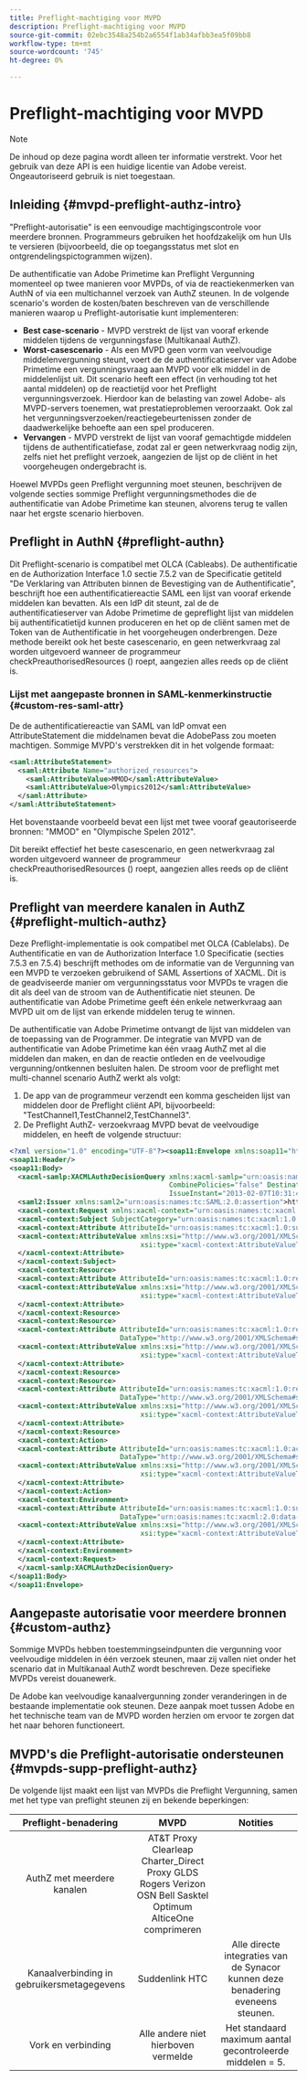 ```yaml
---
title: Preflight-machtiging voor MVPD
description: Preflight-machtiging voor MVPD
source-git-commit: 02ebc3548a254b2a6554f1ab34afbb3ea5f09bb8
workflow-type: tm+mt
source-wordcount: '745'
ht-degree: 0%

---
```


# Preflight-machtiging voor MVPD

>[!NOTE]
>
>De inhoud op deze pagina wordt alleen ter informatie verstrekt. Voor het gebruik van deze API is een huidige licentie van Adobe vereist. Ongeautoriseerd gebruik is niet toegestaan.

## Inleiding {#mvpd-preflight-authz-intro}

&quot;Preflight-autorisatie&quot; is een eenvoudige machtigingscontrole voor meerdere bronnen. Programmeurs gebruiken het hoofdzakelijk om hun UIs te versieren (bijvoorbeeld, die op toegangsstatus met slot en ontgrendelingspictogrammen wijzen).

De authentificatie van Adobe Primetime kan Preflight Vergunning momenteel op twee manieren voor MVPDs, of via de reactiekenmerken van AuthN of via een multichannel verzoek van AuthZ steunen.  In de volgende scenario&#39;s worden de kosten/baten beschreven van de verschillende manieren waarop u Preflight-autorisatie kunt implementeren:

* **Best case-scenario** - MVPD verstrekt de lijst van vooraf erkende middelen tijdens de vergunningsfase (Multikanaal AuthZ).
* **Worst-casescenario** - Als een MVPD geen vorm van veelvoudige middelenvergunning steunt, voert de de authentificatieserver van Adobe Primetime een vergunningsvraag aan MVPD voor elk middel in de middelenlijst uit. Dit scenario heeft een effect (in verhouding tot het aantal middelen) op de reactietijd voor het Preflight vergunningsverzoek. Hierdoor kan de belasting van zowel Adobe- als MVPD-servers toenemen, wat prestatieproblemen veroorzaakt. Ook zal het vergunningsverzoeken/reactiegebeurtenissen zonder de daadwerkelijke behoefte aan een spel produceren.
* **Vervangen** - MVPD verstrekt de lijst van vooraf gemachtigde middelen tijdens de authentificatiefase, zodat zal er geen netwerkvraag nodig zijn, zelfs niet het preflight verzoek, aangezien de lijst op de cliënt in het voorgeheugen ondergebracht is.

Hoewel MVPDs geen Preflight vergunning moet steunen, beschrijven de volgende secties sommige Preflight vergunningsmethodes die de authentificatie van Adobe Primetime kan steunen, alvorens terug te vallen naar het ergste scenario hierboven.

## Preflight in AuthN {#preflight-authn}

Dit Preflight-scenario is compatibel met OLCA (Cableabs). De authentificatie en de Authorization Interface 1.0 sectie 7.5.2 van de Specificatie getiteld &quot;De Verklaring van Attributen binnen de Bevestiging van de Authentificatie&quot;, beschrijft hoe een authentificatiereactie SAML een lijst van vooraf erkende middelen kan bevatten. Als een IdP dit steunt, zal de de authentificatieserver van Adobe Primetime de gepreflight lijst van middelen bij authentificatietijd kunnen produceren en het op de cliënt samen met de Token van de Authentificatie in het voorgeheugen onderbrengen. Deze methode bereikt ook het beste casescenario, en geen netwerkvraag zal worden uitgevoerd wanneer de programmeur checkPreauthorisedResources () roept, aangezien alles reeds op de cliënt is.

### Lijst met aangepaste bronnen in SAML-kenmerkinstructie {#custom-res-saml-attr}

De de authentificatiereactie van SAML van IdP omvat een AttributeStatement die middelnamen bevat die AdobePass zou moeten machtigen.  Sommige MVPD&#39;s verstrekken dit in het volgende formaat:

```XML
<saml:AttributeStatement>
  <saml:Attribute Name="authorized_resources">
    <saml:AttributeValue>MMOD</saml:AttributeValue>
    <saml:AttributeValue>Olympics2012</saml:AttributeValue>
  </saml:Attribute>
</saml:AttributeStatement>
```

Het bovenstaande voorbeeld bevat een lijst met twee vooraf geautoriseerde bronnen: &quot;MMOD&quot; en &quot;Olympische Spelen 2012&quot;.

Dit bereikt effectief het beste casescenario, en geen netwerkvraag zal worden uitgevoerd wanneer de programmeur checkPreauthorisedResources () roept, aangezien alles reeds op de cliënt is.

## Preflight van meerdere kanalen in AuthZ {#preflight-multich-authz}

Deze Preflight-implementatie is ook compatibel met OLCA (Cablelabs).  De Authentificatie en van de Authorization Interface 1.0 Specificatie (secties 7.5.3 en 7.5.4) beschrijft methodes om de informatie van de Vergunning van een MVPD te verzoeken gebruikend of SAML Assertions of XACML. Dit is de geadviseerde manier om vergunningsstatus voor MVPDs te vragen die dit als deel van de stroom van de Authentificatie niet steunen. De authentificatie van Adobe Primetime geeft één enkele netwerkvraag aan MVPD uit om de lijst van erkende middelen terug te winnen.


De authentificatie van Adobe Primetime ontvangt de lijst van middelen van de toepassing van de Programmer. De integratie van MVPD van de authentificatie van Adobe Primetime kan één vraag AuthZ met al die middelen dan maken, en dan de reactie ontleden en de veelvoudige vergunning/ontkennen besluiten halen.  De stroom voor de preflight met multi-channel scenario AuthZ werkt als volgt:

1. De app van de programmeur verzendt een komma gescheiden lijst van middelen door de Preflight cliënt API, bijvoorbeeld: &quot;TestChannel1,TestChannel2,TestChannel3&quot;.
1. De Preflight AuthZ- verzoekvraag MVPD bevat de veelvoudige middelen, en heeft de volgende structuur:

```XML
<?xml version="1.0" encoding="UTF-8"?><soap11:Envelope xmlns:soap11="http://schemas.xmlsoap.org/soap/envelope/"> 
<soap11:Header/> 
<soap11:Body> 
  <xacml-samlp:XACMLAuthzDecisionQuery xmlns:xacml-samlp="urn:oasis:names:tc:xacml:2.0:profile:saml2.0:v2:schema:protocol" 
                                       CombinePolicies="false" Destination="https://login.idpexmaple.net/" ID="_3576604f382455d6495f342d9e07b69c" 
                                       IssueInstant="2013-02-07T10:31:40.333Z" Version="2.0"> 
  <saml2:Issuer xmlns:saml2="urn:oasis:names:tc:SAML:2.0:assertion">https://saml.sp.auth-staging.adobe.com/on-behalf-of/TestDistributors</saml2:Issuer> 
  <xacml-context:Request xmlns:xacml-context="urn:oasis:names:tc:xacml:2.0:context:schema:os"> 
  <xacml-context:Subject SubjectCategory="urn:oasis:names:tc:xacml:1.0:subject-category:access-subject"> 
  <xacml-context:Attribute AttributeId="urn:oasis:names:tc:xacml:1.0:subject:subject-id" DataType="http://www.w3.org/2001/XMLSchema#string"> 
  <xacml-context:AttributeValue xmlns:xsi="http://www.w3.org/2001/XMLSchema-instance" 
                                xsi:type="xacml-context:AttributeValueType">VFZTAQEAABQCe[...]</xacml-context:AttributeValue> 
  </xacml-context:Attribute> 
  </xacml-context:Subject> 
  <xacml-context:Resource> 
  <xacml-context:Attribute AttributeId="urn:oasis:names:tc:xacml:1.0:resource:resource-id" DataType="http://www.w3.org/2001/XMLSchema#string"> 
  <xacml-context:AttributeValue xmlns:xsi="http://www.w3.org/2001/XMLSchema-instance" 
                                xsi:type="xacml-context:AttributeValueType">TestChannel1</xacml-context:AttributeValue> 
  </xacml-context:Attribute> 
  </xacml-context:Resource> 
  <xacml-context:Resource> 
  <xacml-context:Attribute AttributeId="urn:oasis:names:tc:xacml:1.0:resource:resource-id" 
                           DataType="http://www.w3.org/2001/XMLSchema#string"> 
  <xacml-context:AttributeValue xmlns:xsi="http://www.w3.org/2001/XMLSchema-instance" 
                                xsi:type="xacml-context:AttributeValueType">TestChannel2</xacml-context:AttributeValue> 
  </xacml-context:Attribute> 
  </xacml-context:Resource> 
  <xacml-context:Resource> 
  <xacml-context:Attribute AttributeId="urn:oasis:names:tc:xacml:1.0:resource:resource-id" 
                           DataType="http://www.w3.org/2001/XMLSchema#string"> 
  <xacml-context:AttributeValue xmlns:xsi="http://www.w3.org/2001/XMLSchema-instance"
                                xsi:type="xacml-context:AttributeValueType">TestChannel3</xacml-context:AttributeValue> 
  </xacml-context:Attribute> 
  </xacml-context:Resource> 
  <xacml-context:Action> 
  <xacml-context:Attribute AttributeId="urn:oasis:names:tc:xacml:1.0:action:action-id" 
                           DataType="http://www.w3.org/2001/XMLSchema#string"> 
  <xacml-context:AttributeValue xmlns:xsi="http://www.w3.org/2001/XMLSchema-instance" 
                                xsi:type="xacml-context:AttributeValueType">VIEW</xacml-context:AttributeValue> 
  </xacml-context:Attribute> 
  </xacml-context:Action> 
  <xacml-context:Environment> 
  <xacml-context:Attribute AttributeId="urn:oasis:names:tc:xacml:1.0:subject:authn-locality:ip-address" 
                           DataType="urn:oasis:names:tc:xacml:2.0:data-type:ipAddress"> 
  <xacml-context:AttributeValue xmlns:xsi="http://www.w3.org/2001/XMLSchema-instance" 
                                xsi:type="xacml-context:AttributeValueType">127.0.0.1</xacml-context:AttributeValue> 
  </xacml-context:Attribute> 
  </xacml-context:Environment> 
  </xacml-context:Request> 
  </xacml-samlp:XACMLAuthzDecisionQuery> 
</soap11:Body> 
</soap11:Envelope>
```

## Aangepaste autorisatie voor meerdere bronnen {#custom-authz}

Sommige MVPDs hebben toestemmingseindpunten die vergunning voor veelvoudige middelen in één verzoek steunen, maar zij vallen niet onder het scenario dat in Multikanaal AuthZ wordt beschreven. Deze specifieke MVPDs vereist douanewerk.

De Adobe kan veelvoudige kanaalvergunning zonder veranderingen in de bestaande implementatie ook steunen.  Deze aanpak moet tussen Adobe en het technische team van de MVPD worden herzien om ervoor te zorgen dat het naar behoren functioneert.

## MVPD&#39;s die Preflight-autorisatie ondersteunen {#mvpds-supp-preflight-authz}

De volgende lijst maakt een lijst van MVPDs die Preflight Vergunning, samen met het type van preflight steunen zij en bekende beperkingen:

| Preflight-benadering | MVPD | Notities |
|:-------------------------------:|:--------------------------------------------------------------------------------------------------------:|:------------------------------------------------------------------:|
| AuthZ met meerdere kanalen | AT&amp;T Proxy Clearleap Charter_Direct Proxy GLDS Rogers Verizon OSN Bell Sasktel Optimum AlticeOne comprimeren |                                                                    |
| Kanaalverbinding in gebruikersmetagegevens | Suddenlink HTC | Alle directe integraties van de Synacor kunnen deze benadering eveneens steunen. |
| Vork en verbinding | Alle andere niet hierboven vermelde | Het standaard maximum aantal gecontroleerde middelen = 5. |

<!--
![RelatedInformation]
>* [Logout](/help/authentication/usecase-mvpd-logout.md)
>* [Authorization](/help/authentication/authz-usecase.md)
>* [MVPD Integration Features](/help/authentication/mvpd-integr-features.md)
>* [MVPD User Metadata Exchange](/help/authentication/mvpd-user-metadata-exchng.md)
>* [Preflight Authorization - Programmer Integration Guide](/help/authentication/preflight-authz.md)
>* [AuthN and AuthZ Interface 1.0 Specification](https://www.cablelabs.com/specifications/CL-SP-AUTH1.0-I04-120621.pdf){target=_blank} 
-->
